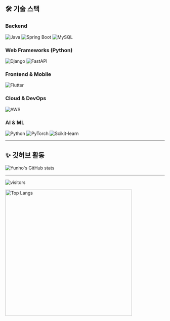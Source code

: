 ## 🛠 기술 스택

### Backend
![Java](https://img.shields.io/badge/Java-007396?style=flat-square&logo=openjdk&logoColor=white)
![Spring Boot](https://img.shields.io/badge/Spring%20Boot-6DB33F?style=flat-square&logo=spring-boot&logoColor=white)
![MySQL](https://img.shields.io/badge/MySQL-4479A1?style=flat-square&logo=mysql&logoColor=white)

### Web Frameworks (Python)
![Django](https://img.shields.io/badge/Django-092E20?style=flat-square&logo=django&logoColor=white)
![FastAPI](https://img.shields.io/badge/FastAPI-009688?style=flat-square&logo=fastapi&logoColor=white)

### Frontend & Mobile
![Flutter](https://img.shields.io/badge/Flutter-02569B?style=flat-square&logo=flutter&logoColor=white)

### Cloud & DevOps
![AWS](https://img.shields.io/badge/AWS-232F3E?style=flat-square&logo=amazonaws&logoColor=white)

### AI & ML
![Python](https://img.shields.io/badge/Python-3776AB?style=flat-square&logo=python&logoColor=white)
![PyTorch](https://img.shields.io/badge/PyTorch-EE4C2C?style=flat-square&logo=pytorch&logoColor=white)
![Scikit-learn](https://img.shields.io/badge/Scikit--learn-F7931E?style=flat-square&logo=scikit-learn&logoColor=white)

---

## ✨ 깃허브 활동

![Yunho's GitHub stats](https://github-readme-stats.vercel.app/api?username=githyj-jang&show_icons=true&theme=default)

---

<!-- 방문자 수 -->
![visitors](https://visitor-badge.laobi.icu/badge?page_id=githyj-jang)

<p align="left">
  <a href="https://github.com/githyj-jang">
    <img src="https://github-readme-stats.vercel.app/api/top-langs/?username=githyj-jang&layout=compact&bg_color=0d1117&text_color=ffffff&hide_border=true&langs_count=4&exclude_repo=Deep-Learning,dayme,OS-pintos,MyScheduling" alt="Top Langs" width="400px">
  </a>
</p>


